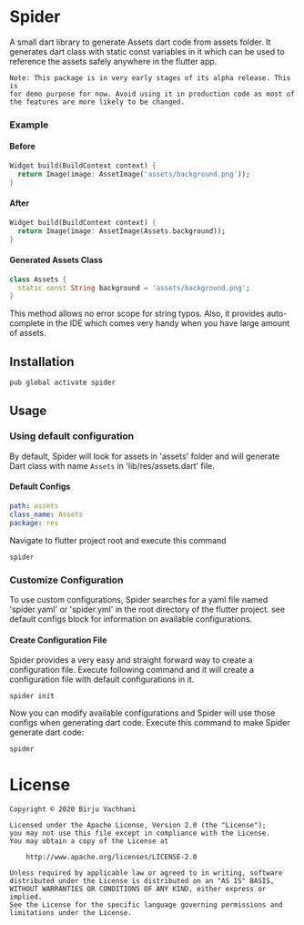 
# Spider

A small dart library to generate Assets dart code from assets folder.
It generates dart class with static const variables in it which can be used to reference
the assets safely anywhere in the flutter app.

```
Note: This package is in very early stages of its alpha release. This is
for demo purpose for now. Avoid using it in production code as most of
the features are more likely to be changed.
```

### Example

#### Before
```dart
Widget build(BuildContext context) {
  return Image(image: AssetImage('assets/background.png'));
}
```

#### After
```dart
Widget build(BuildContext context) {
  return Image(image: AssetImage(Assets.background));
}
```

#### Generated Assets Class
```dart
class Assets {
  static const String background = 'assets/background.png';
}
```

This method allows no error scope for string typos. Also, it provides auto-complete
in the IDE which comes very handy when you have large amount of assets.

## Installation
```shell
pub global activate spider
```

## Usage

### Using default configuration
By default, Spider will look for assets in 'assets' folder and will generate Dart
class with name `Assets` in 'lib/res/assets.dart' file.

#### Default Configs
```yaml
path: assets
class_name: Assets
package: res
```

Navigate to flutter project root and execute this command

```shell
spider
```

### Customize Configuration
To use custom configurations, Spider searches for a yaml file named 'spider.yaml' or 'spider.yml' in the
root directory of the flutter project. see default configs block for information on available configurations.

#### Create Configuration File
Spider provides a very easy and straight forward way to create a configuration file.
Execute following command and it will create a configuration file with default configurations in it.

```shell
spider init
```

Now you can modify available configurations and Spider will use those configs when generating dart code.
Execute this command to make Spider generate dart code:

```shell
spider
```

# License
```
Copyright © 2020 Birju Vachhani

Licensed under the Apache License, Version 2.0 (the "License");
you may not use this file except in compliance with the License.
You may obtain a copy of the License at

    http://www.apache.org/licenses/LICENSE-2.0

Unless required by applicable law or agreed to in writing, software
distributed under the License is distributed on an "AS IS" BASIS,
WITHOUT WARRANTIES OR CONDITIONS OF ANY KIND, either express or implied.
See the License for the specific language governing permissions and
limitations under the License.
```
